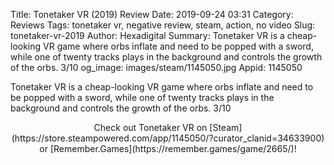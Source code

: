 Title: Tonetaker VR (2019) Review
Date: 2019-09-24 03:31
Category: Reviews
Tags: tonetaker vr, negative review, steam, action, no video
Slug: tonetaker-vr-2019
Author: Hexadigital
Summary: Tonetaker VR is a cheap-looking VR game where orbs inflate and need to be popped with a sword, while one of twenty tracks plays in the background and controls the growth of the orbs. 3/10
og_image: images/steam/1145050.jpg
Appid: 1145050

Tonetaker VR is a cheap-looking VR game where orbs inflate and need to be popped with a sword, while one of twenty tracks plays in the background and controls the growth of the orbs. 3/10

<center>Check out Tonetaker VR on [Steam](https://store.steampowered.com/app/1145050/?curator_clanid=34633900) or [Remember.Games](https://remember.games/game/2665/)!</center>